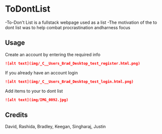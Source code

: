 # ToDontList

-To-Don't List is a fullstack webpage used as a list
-The motivation of the to dont list was to help combat procrastination andharness focus

## Usage

Create an account by entering the required info
```md
![alt text](img/_C__Users_Brad_Desktop_test_register.html.png)
```
If you already have an account login

```md
![alt text](img/_C__Users_Brad_Desktop_test_login.html.png)
```
Add items to your to dont list

```md
![alt text](img/IMG_0092.jpg)
```

## Credits

David, Rashida, Bradley, Keegan, Singharaj, Justin